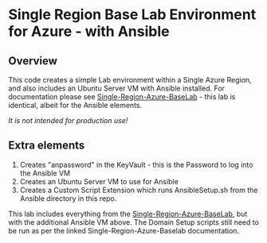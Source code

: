 # Single Region Base Lab Environment for Azure - with Ansible 

## Overview
This code creates a simple Lab environment within a Single Azure Region, and also includes an Ubuntu Server VM with Ansible installed. For documentation please see [Single-Region-Azure-BaseLab](..//Single-Region-Azure-BaseLab) - this lab is identical, albeit for the Ansible elements. 

*It is not intended for production use!*

## Extra elements

1. Creates "anpassword" in the KeyVault - this is the Password to log into the Ansible VM
2. Creates an Ubuntu Server VM to use for Ansible
3. Creates a Custom Script Extension which runs AnsibleSetup.sh from the Ansible directory in this repo. 

This lab includes everything from the [Single-Region-Azure-BaseLab](..//Single-Region-Azure-BaseLab), but with the additional Ansible VM above. The Domain Setup scripts still need to be run as per the linked Single-Region-Azure-Baselab documentation. 